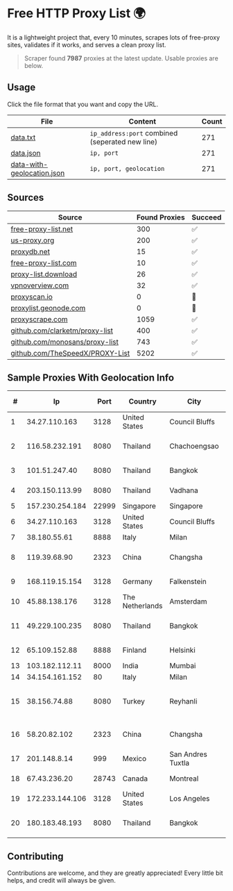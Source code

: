 
# Free HTTP Proxy List 🌍

It is a lightweight project that, every 10 minutes, scrapes lots of free-proxy sites, validates if it works, and serves a clean proxy list.


> Scraper found **7987** proxies at the latest update. Usable proxies are below.

## Usage

Click the file format that you want and copy the URL.


|File|Content|Count|
|----|-------|-----|
|[data.txt](https://raw.githubusercontent.com/themiralay/Proxy-List-World/master/data.txt)|`ip_address:port` combined (seperated new line)|271|
|[data.json](https://raw.githubusercontent.com/themiralay/Proxy-List-World/master/data.json)|`ip, port`|271|
|[data-with-geolocation.json](https://raw.githubusercontent.com/themiralay/Proxy-List-World/master/data-with-geolocation.json)|`ip, port, geolocation`|271|

## Sources

|Source|Found Proxies|Succeed|
|------|-------------|-------|
|[free-proxy-list.net](https://free-proxy-list.net)|300|✅|
|[us-proxy.org](https://www.us-proxy.org)|200|✅|
|[proxydb.net](http://proxydb.net)|15|✅|
|[free-proxy-list.com](https://free-proxy-list.com/?page=&port=&type%5B%5D=http&type%5B%5D=https&up_time=0&search=Search)|10|✅|
|[proxy-list.download](https://www.proxy-list.download/HTTP)|26|✅|
|[vpnoverview.com](https://vpnoverview.com/privacy/anonymous-browsing/free-proxy-servers)|32|✅|
|[proxyscan.io](https://www.proxyscan.io)|0|🚫|
|[proxylist.geonode.com](https://proxylist.geonode.com/api/proxy-list?limit=300&page=1&sort_by=lastChecked&sort_type=desc&protocols=http,https)|0|🚫|
|[proxyscrape.com](https://api.proxyscrape.com/v2/?request=displayproxies&protocol=http&timeout=10000&country=all&ssl=all&anonymity=all)|1059|✅|
|[github.com/clarketm/proxy-list](https://raw.githubusercontent.com/clarketm/proxy-list/master/proxy-list-raw.txt)|400|✅|
|[github.com/monosans/proxy-list](https://raw.githubusercontent.com/monosans/proxy-list/main/proxies/http.txt)|743|✅|
|[github.com/TheSpeedX/PROXY-List](https://raw.githubusercontent.com/TheSpeedX/PROXY-List/master/http.txt)|5202|✅|


## Sample Proxies With Geolocation Info

|#|Ip|Port|Country|City|Internet Service Provider|
|-|--|----|-------|----|-------------------------|
|1|34.27.110.163|3128|United States|Council Bluffs|Google LLC|
|2|116.58.232.191|8080|Thailand|Chachoengsao|CAT Telecom Public Company Limited|
|3|101.51.247.40|8080|Thailand|Bangkok|TOT Public Company Limited|
|4|203.150.113.99|8080|Thailand|Vadhana|Internet Thailand Company Ltd.|
|5|157.230.254.184|22999|Singapore|Singapore|DigitalOcean, LLC|
|6|34.27.110.163|3128|United States|Council Bluffs|Google LLC|
|7|38.180.55.61|8888|Italy|Milan|M247 Europe SRL|
|8|119.39.68.90|2323|China|Changsha|CNC Group CHINA169 Hunan Province Network|
|9|168.119.15.154|3128|Germany|Falkenstein|Hetzner Online GmbH|
|10|45.88.138.176|3128|The Netherlands|Amsterdam|Yaglom Labs Ltd|
|11|49.229.100.235|8080|Thailand|Bangkok|Advanced Wireless Network Company Limited|
|12|65.109.152.88|8888|Finland|Helsinki|Hetzner Online GmbH|
|13|103.182.112.11|8000|India|Mumbai|Ruhi Infotech|
|14|34.154.161.152|80|Italy|Milan|Google LLC|
|15|38.156.74.88|8080|Turkey|Reyhanli|High Speed Telekomunikasyon ve Hab. Hiz. Ltd. Sti.|
|16|58.20.82.102|2323|China|Changsha|CNC Group CHINA169 Hunan Province Network|
|17|201.148.8.14|999|Mexico|San Andres Tuxtla|Operbes|
|18|67.43.236.20|28743|Canada|Montreal|GloboTech Communications|
|19|172.233.144.106|3128|United States|Los Angeles|Akamai Technologies, Inc.|
|20|180.183.48.193|8080|Thailand|Bangkok|Triple T Broadband Public Company Limited|



## Contributing

Contributions are welcome, and they are greatly appreciated! Every
little bit helps, and credit will always be given.

